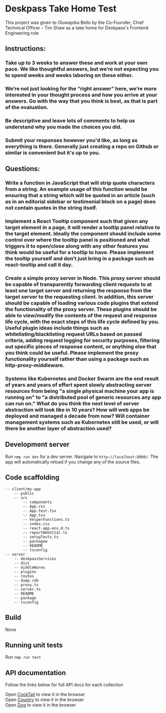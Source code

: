 # Deskpass Take Home Test

This project was given to Oluwajoba Bello by the Co-Founder, Chief Technical Officer - Tim Shaw as a take home for Deskpass's Frontend Engineering role


## Instructions:

### Take up to 3 weeks to answer these and work at your own pace. We like thoughtful answers, but we’re not expecting you to spend weeks and weeks laboring on these either.

### We’re not just looking for the “right answer” here, we’re more interested in your thought process and how you arrive at your answers. Go with the way that you think is best, as that is part of the evaluation.

### Be descriptive and leave lots of comments to help us understand why you made the choices you did.
### Submit your responses however you'd like, as long as everything is there. Generally just creating a repo on Github or similar is convenient but it's up to you.


## Questions:

### Write a function in JavaScript that will strip quote characters from a string. An example usage of this function would be ensuring that a string which will be quoted in an article (such as in an editorial sidebar or testimonial block on a page) does not contain quotes in the string itself.

### Implement a React Tooltip component such that given any target element in a page, it will render a tooltip panel relative to the target element. Ideally the component should include some control over where the tooltip panel is positioned and what triggers it to open/close along with any other features you think would be useful for a tooltip to have. Please implement the tooltip yourself and don’t just bring in a package such as react-tooltip and call it day.

### Create a simple proxy server in Node. This proxy server should be capable of transparently forwarding client requests to at least one target server and returning the response from the target server to the requesting client. In addition, this server should be capable of loading various code plugins that extend the functionality of the proxy server. These plugins should be able to view/modify the contents of the request and response life cycle, with the exact steps of this life cycle defined by you. Useful plugin ideas include things such as whitelisting/blacklisting request URLs based on passed criteria, adding request logging for security purposes, filtering out specific pieces of response content, or anything else that you think could be useful. Please implement the proxy functionality yourself rather than using a package such as http-proxy-middleware.

### Systems like Kubernetes and Docker Swarm are the end result of years and years of effort spent slowly abstracting server resources from being "a single physical machine your app is running on" to "a distributed pool of generic resources any app can run on." What do you think the next level of server abstraction will look like in 10 years? How will web apps be deployed and managed a decade from now? Will container management systems such as Kubernetes still be used, or will there be another layer of abstraction used?


## Development server

Run `nmp run dev` for a dev server. Navigate to `http://localhost:8000/`. The app will automatically reload if you change any of the source files.


## Code scaffolding
    -- client/my-app
        -- public
        -- src
            -- components
            -- App.css
            -- App.test.tsx
            -- App.tsx
            -- helperFunctions.ts
            -- index.css
            -- react-app-env.d.ts
            -- reportWebVital.ts
            -- setupTests.ts
            -- packagew
            -- README
            -- tsconfig
    -- server
        -- deskpassServices
        -- dist
        -- middleWares
        -- plugins
        -- routes
        -- dump.rdb
        -- proxy.ts
        -- server.ts
        -- README
        -- package
        -- tsconfig


## Build

None


## Running unit tests

Run `nmp run test`


## API documentation

Follow the links below for full API docs for each collection

Open [CockTail](https://documenter.getpostman.com/view/17667641/VUqrPHD1) to view it in the browser\
Open [Country](https://documenter.getpostman.com/view/17667641/VUqrPHD2) to view it in the browser\
Open [Dog](https://documenter.getpostman.com/view/17667641/VUqrPHHH) to view it in the browser

